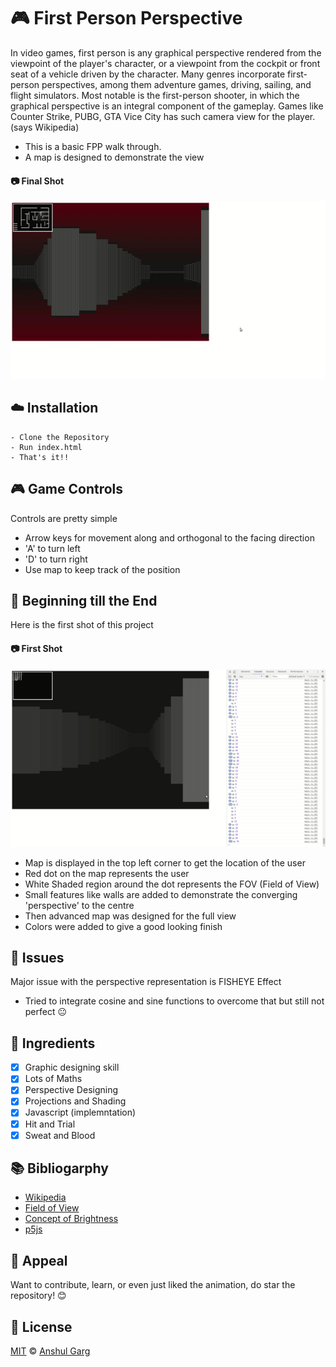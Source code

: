 # :video_game: First Person Perspective

In video games, first person is any graphical perspective rendered from the viewpoint of the player's character, or a viewpoint from the cockpit or front seat of a vehicle driven by the character. Many genres incorporate first-person perspectives, among them adventure games, driving, sailing, and flight simulators. Most notable is the first-person shooter, in which the graphical perspective is an integral component of the gameplay.
Games like Counter Strike, PUBG, GTA Vice City has such camera view for the player. (says Wikipedia)

- This is a basic FPP walk through.
- A map is designed to demonstrate the view

#### :camera: Final Shot

![GIF](https://github.com/garganshul108/first-person-perspective/blob/master/gif-and-screencasts/FPP_second_shot.gif)

## :cloud: Installation

```shell
- Clone the Repository
- Run index.html
- That's it!!
```

## :video_game: Game Controls

Controls are pretty simple

- Arrow keys for movement along and orthogonal to the facing direction
- 'A' to turn left
- 'D' to turn right
- Use map to keep track of the position

## :beginner: Beginning till the End

Here is the first shot of this project

#### :camera: First Shot

![GIF](https://github.com/garganshul108/first-person-perspective/blob/master/gif-and-screencasts/FPP_First_SHOT.gif)

- Map is displayed in the top left corner to get the location of the user
- Red dot on the map represents the user
- White Shaded region around the dot represents the FOV (Field of View)
- Small features like walls are added to demonstrate the converging 'perspective' to the centre
- Then advanced map was designed for the full view
- Colors were added to give a good looking finish

## :hammer: Issues

Major issue with the perspective representation is FISHEYE Effect

- Tried to integrate cosine and sine functions to overcome that but still not perfect :neutral_face:

## :pushpin: Ingredients

- [x] Graphic designing skill
- [x] Lots of Maths
- [x] Perspective Designing
- [x] Projections and Shading
- [x] Javascript (implemntation)
- [x] Hit and Trial
- [x] Sweat and Blood

## :books: Bibliogarphy

- [Wikipedia](<https://en.wikipedia.org/wiki/First-person_(gaming)>)
- [Field of View](https://whatis.techtarget.com/definition/field-of-view-FOV)
- [Concept of Brightness](http://www.astronomy.ohio-state.edu/~pogge/Ast162/Unit1/bright.html)
- [p5js](https://p5js.org/reference/)

## :star2: Appeal

Want to contribute, learn, or even just liked the animation, do star the repository! :blush:

## :scroll: License

[MIT](https://github.com/garganshul108/first-person-perspective/blob/master/LICENSE) © [Anshul Garg](https://github.com/garganshul108)

